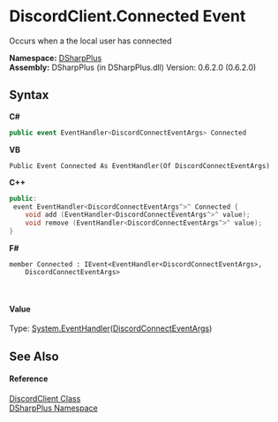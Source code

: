 # DiscordClient.Connected Event
 

Occurs when a the local user has connected

**Namespace:**&nbsp;<a href="503971eb-de5e-a570-9922-de9500a9b1cc">DSharpPlus</a><br />**Assembly:**&nbsp;DSharpPlus (in DSharpPlus.dll) Version: 0.6.2.0 (0.6.2.0)

## Syntax

**C#**<br />
``` C#
public event EventHandler<DiscordConnectEventArgs> Connected
```

**VB**<br />
``` VB
Public Event Connected As EventHandler(Of DiscordConnectEventArgs)
```

**C++**<br />
``` C++
public:
 event EventHandler<DiscordConnectEventArgs^>^ Connected {
	void add (EventHandler<DiscordConnectEventArgs^>^ value);
	void remove (EventHandler<DiscordConnectEventArgs^>^ value);
}
```

**F#**<br />
``` F#
member Connected : IEvent<EventHandler<DiscordConnectEventArgs>,
    DiscordConnectEventArgs>

```

<br />

#### Value
Type: <a href="http://msdn2.microsoft.com/en-us/library/db0etb8x" target="_blank">System.EventHandler</a>(<a href="2c65dd90-34ec-ffe7-3ae4-1eeb3d471cf5">DiscordConnectEventArgs</a>)

## See Also


#### Reference
<a href="8f8cbf24-03e9-53cc-389f-2ba10a699065">DiscordClient Class</a><br /><a href="503971eb-de5e-a570-9922-de9500a9b1cc">DSharpPlus Namespace</a><br />